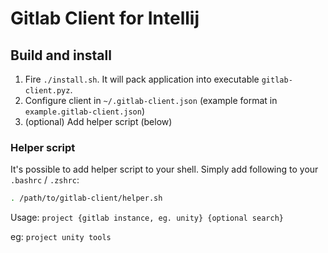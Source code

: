 # Gitlab Client for Intellij

## Build and install

1. Fire `./install.sh`. It will pack application into executable `gitlab-client.pyz`.
1. Configure client in `~/.gitlab-client.json` (example format in `example.gitlab-client.json`)
1. (optional) Add helper script (below)  

### Helper script

It's possible to add helper script to your shell. Simply add following to your `.bashrc` / `.zshrc`:

```bash
. /path/to/gitlab-client/helper.sh
```

Usage: `project {gitlab instance, eg. unity} {optional search}`

eg: `project unity tools`